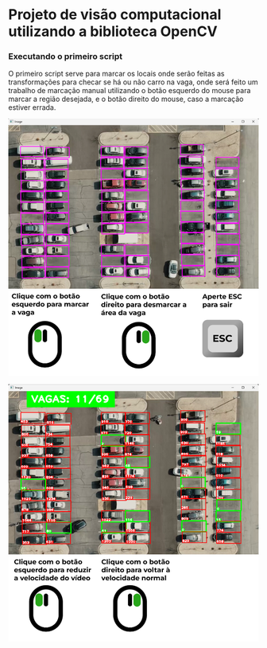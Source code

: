 # Projeto de visão computacional utilizando a biblioteca OpenCV

### Executando o primeiro script

O primeiro script serve para marcar os locais onde serão feitas as transformações para  checar se há ou não carro na vaga, onde será feito um trabalho de marcação manual utilizando o botão esquerdo do mouse para marcar a região desejada, e o botão direito do mouse, caso  a marcação estiver errada.

![Imagem 1](1.png)

![Imagem2](2.png)
